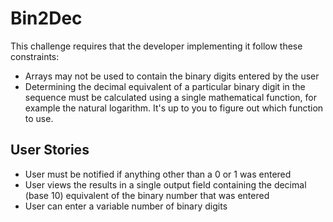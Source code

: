 # Bin2Dec

This challenge requires that the developer implementing it follow these constraints:
- Arrays may not be used to contain the binary digits entered by the user
- Determining the decimal equivalent of a particular binary digit in the sequence must be calculated using a single mathematical function, for example the natural logarithm. It's up to you to figure out which function to use.

## User Stories
- User must be notified if anything other than a 0 or 1 was entered
- User views the results in a single output field containing the decimal (base 10) equivalent of the binary number that was entered
- User can enter a variable number of binary digits
